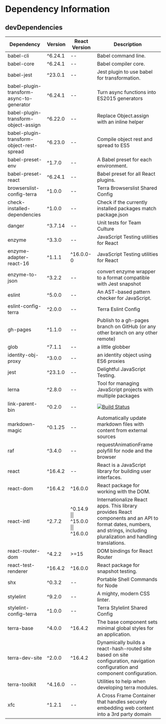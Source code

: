 # Dependency Information

## devDependencies
| Dependency | Version | React Version | Description |
|-|-|-|-|
| babel-cli | ^6.24.1 | -- | Babel command line. |
| babel-core | ^6.24.1 | -- | Babel compiler core. |
| babel-jest | ^23.0.1 | -- | Jest plugin to use babel for transformation. |
| babel-plugin-transform-async-to-generator | ^6.24.1 | -- | Turn async functions into ES2015 generators |
| babel-plugin-transform-object-assign | ^6.22.0 | -- | Replace Object.assign with an inline helper |
| babel-plugin-transform-object-rest-spread | ^6.23.0 | -- | Compile object rest and spread to ES5 |
| babel-preset-env | ^1.7.0 | -- | A Babel preset for each environment. |
| babel-preset-react | ^6.24.1 | -- | Babel preset for all React plugins. |
| browserslist-config-terra | ^1.0.0 | -- | Terra Browserslist Shared Config |
| check-installed-dependencies | ^1.0.0 | -- | Check if the currently installed packages match package.json |
| danger | ^3.7.14 | -- | Unit tests for Team Culture |
| enzyme | ^3.3.0 | -- | JavaScript Testing utilities for React |
| enzyme-adapter-react-16 | ^1.1.1 | ^16.0.0-0 | JavaScript Testing utilities for React |
| enzyme-to-json | ^3.2.2 | -- | convert enzyme wrapper to a format compatible with Jest snapshot |
| eslint | ^5.0.0 | -- | An AST-based pattern checker for JavaScript. |
| eslint-config-terra | ^2.0.0 | -- | Terra Eslint Config |
| gh-pages | ^1.1.0 | -- | Publish to a gh-pages branch on GitHub (or any other branch on any other remote) |
| glob | ^7.1.1 | -- | a little globber |
| identity-obj-proxy | ^3.0.0 | -- | an identity object using ES6 proxies |
| jest | ^23.1.0 | -- | Delightful JavaScript Testing. |
| lerna | ^2.8.0 | -- | Tool for managing JavaScript projects with multiple packages |
| link-parent-bin | ^0.2.0 | -- | [![Build Status](https://travis-ci.org/nicojs/node-link-parent-bin.svg?branch=master)](https://travis-ci.org/nicojs/node-link-parent-bin) |
| markdown-magic | ^0.1.25 | -- | Automatically update markdown files with content from external sources |
| raf | ^3.4.0 | -- | requestAnimationFrame polyfill for node and the browser |
| react | ^16.4.2 | -- | React is a JavaScript library for building user interfaces. |
| react-dom | ^16.4.2 | ^16.0.0 | React package for working with the DOM. |
| react-intl | ^2.7.2 | ^0.14.9 \|\| ^15.0.0 \|\| ^16.0.0 | Internationalize React apps. This library provides React components and an API to format dates, numbers, and strings, including pluralization and handling translations. |
| react-router-dom | ^4.2.2 | >=15 | DOM bindings for React Router |
| react-test-renderer | ^16.4.2 | ^16.0.0 | React package for snapshot testing. |
| shx | ^0.3.2 | -- | Portable Shell Commands for Node |
| stylelint | ^9.2.0 | -- | A mighty, modern CSS linter. |
| stylelint-config-terra | ^1.0.0 | -- | Terra Stylelint Shared Config |
| terra-base | ^4.0.0 | ^16.4.2 | The base component sets minimal global styles for an application. |
| terra-dev-site | ^2.0.0 | ^16.4.2 | Dynamically builds a react-hash-routed site based on site configuration, navigation configuration and component configuration. |
| terra-toolkit | ^4.16.0 | -- | Utilities to help when developing terra modules. |
| xfc | ^1.2.1 | -- | A Cross Frame Container that handles securely embedding web content into a 3rd party domain |
